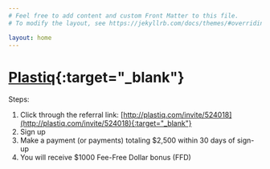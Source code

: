 ```yaml
---
# Feel free to add content and custom Front Matter to this file.
# To modify the layout, see https://jekyllrb.com/docs/themes/#overriding-theme-defaults

layout: home
---
```

# [Plastiq](https://plastiq.com/){:target="_blank"}
Steps:
1. Click through the referral link: [http://plastiq.com/invite/524018](http://plastiq.com/invite/524018){:target="_blank"}
1. Sign up
1. Make a payment (or payments) totaling $2,500 within 30 days of sign-up
1. You will receive $1000 Fee-Free Dollar bonus (FFD)


